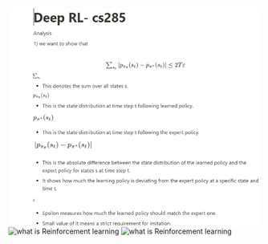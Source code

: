 ![what is Reinforcement learning](/Deep_Rl_cs285/hw1/cs285/Images/page11.PNG "Optional title attribute")
![what is Reinforcement learning](/hw1/cs285/Images/page12.PNG "Optional title attribute")
![what is Reinforcement learning](/hw1/cs285/Images/page3.PNG "Optional title attribute")
